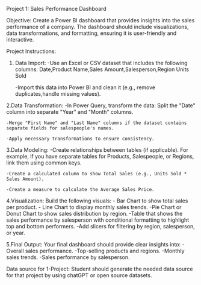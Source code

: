 Project 1: Sales Performance Dashboard

Objective: Create a Power BI dashboard that provides insights into the sales performance of a company. The dashboard should include visualizations, data transformations, and formatting, ensuring it is user-friendly and interactive.

Project Instructions:

1. Data Import:
    -Use an Excel or CSV dataset that includes the following columns:
    Date,Product Name,Sales Amount,Salesperson,Region Units Sold

    -Import this data into Power BI and clean it (e.g., remove duplicates,handle missing values).

2.Data Transformation:
    -In Power Query, transform the data:
        Split the "Date" column into separate "Year" and "Month" columns.

    -Merge "First Name" and "Last Name" columns if the dataset contains separate fields for salespeople's names.

    -Apply necessary transformations to ensure consistency.

3.Data Modeling:
     -Create relationships between tables (if applicable). For example, if you have separate tables for Products, Salespeople, or Regions, link them using common keys.

    -Create a calculated column to show Total Sales (e.g., Units Sold * Sales Amount).

    -Create a measure to calculate the Average Sales Price.

4.Visualization:
     Build the following visuals:
        - Bar Chart to show total sales per product.
        - Line Chart to display monthly sales trends.
         -Pie Chart or Donut Chart to show sales distribution by region.
         -Table that shows the sales performance by salesperson with 
          conditional  formatting to highlight top and bottom performers.
         -Add slicers for filtering by region, salesperson, or year.

5.Final Output:
     Your final dashboard should provide clear insights into:
         -Overall sales performance.
         -Top-selling products and regions.
         -Monthly sales trends.
         -Sales performance by salesperson.


Data source for 1-Project: Student should generate the needed data source for that project by using chatGPT or open source datasets.